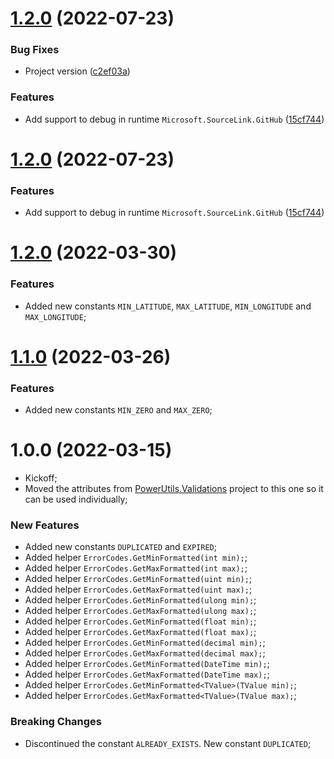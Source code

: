 # [1.2.0](https://github.com/TechNobre/PowerUtils.Validations.Primitives/compare/v1.1.0...v1.2.0) (2022-07-23)


### Bug Fixes

* Project version ([c2ef03a](https://github.com/TechNobre/PowerUtils.Validations.Primitives/commit/c2ef03aec15abc0b09f568fc2fa7e329a28a7467))


### Features

* Add support to debug in runtime `Microsoft.SourceLink.GitHub` ([15cf744](https://github.com/TechNobre/PowerUtils.Validations.Primitives/commit/15cf74427c1f8c367627ac9d17d17e8434401e01))

# [1.2.0](https://github.com/TechNobre/PowerUtils.Validations.Primitives/compare/v1.1.0...v1.2.0) (2022-07-23)


### Features

* Add support to debug in runtime `Microsoft.SourceLink.GitHub` ([15cf744](https://github.com/TechNobre/PowerUtils.Validations.Primitives/commit/15cf74427c1f8c367627ac9d17d17e8434401e01))

# [1.2.0](https://github.com/TechNobre/PowerUtils.Validations.Primitives/compare/v1.1.0...v1.2.0) (2022-03-30)


### Features

* Added new constants `MIN_LATITUDE`, `MAX_LATITUDE`, `MIN_LONGITUDE` and `MAX_LONGITUDE`;




# [1.1.0](https://github.com/TechNobre/PowerUtils.Validations.Primitives/compare/v1.0.0...v1.1.0) (2022-03-26)


### Features

* Added new constants `MIN_ZERO` and `MAX_ZERO`;




# 1.0.0 (2022-03-15)

* Kickoff;
* Moved the attributes from [PowerUtils.Validations](https://github.com/TechNobre/PowerUtils.Validations) project to this one so it can be used individually;


### New Features

* Added new constants `DUPLICATED` and `EXPIRED`;
* Added helper `ErrorCodes.GetMinFormatted(int min);`;
* Added helper `ErrorCodes.GetMaxFormatted(int max);`;
* Added helper `ErrorCodes.GetMinFormatted(uint min);`;
* Added helper `ErrorCodes.GetMaxFormatted(uint max);`;
* Added helper `ErrorCodes.GetMinFormatted(ulong min);`;
* Added helper `ErrorCodes.GetMaxFormatted(ulong max);`;
* Added helper `ErrorCodes.GetMinFormatted(float min);`;
* Added helper `ErrorCodes.GetMaxFormatted(float max);`;
* Added helper `ErrorCodes.GetMinFormatted(decimal min);`;
* Added helper `ErrorCodes.GetMaxFormatted(decimal max);`;
* Added helper `ErrorCodes.GetMinFormatted(DateTime min);`;
* Added helper `ErrorCodes.GetMaxFormatted(DateTime max);`;
* Added helper `ErrorCodes.GetMinFormatted<TValue>(TValue min);`;
* Added helper `ErrorCodes.GetMaxFormatted<TValue>(TValue max);`;


### Breaking Changes

* Discontinued the constant `ALREADY_EXISTS`. New constant `DUPLICATED`;
